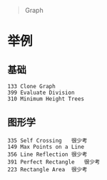 > Graph

# 举例

## 基础

```
133	Clone Graph
399	Evaluate Division
310	Minimum Height Trees
```

## 图形学

```
335	Self Crossing	很少考
149	Max Points on a Line
356	Line Reflection	很少考
391	Perfect Rectangle	很少考
223	Rectangle Area	很少考
```

